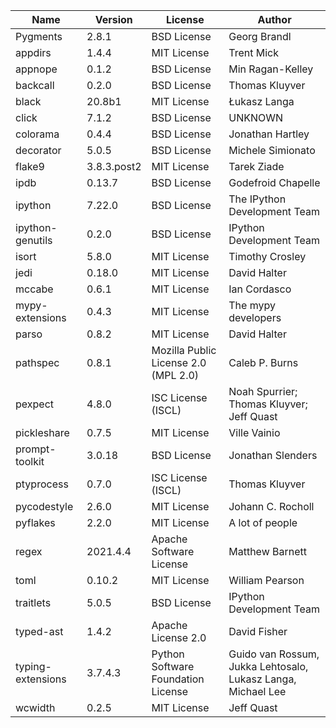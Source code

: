 | Name              | Version     | License                              | Author                                                       |
|-------------------|-------------|--------------------------------------|--------------------------------------------------------------|
| Pygments          | 2.8.1       | BSD License                          | Georg Brandl                                                 |
| appdirs           | 1.4.4       | MIT License                          | Trent Mick                                                   |
| appnope           | 0.1.2       | BSD License                          | Min Ragan-Kelley                                             |
| backcall          | 0.2.0       | BSD License                          | Thomas Kluyver                                               |
| black             | 20.8b1      | MIT License                          | Łukasz Langa                                                 |
| click             | 7.1.2       | BSD License                          | UNKNOWN                                                      |
| colorama          | 0.4.4       | BSD License                          | Jonathan Hartley                                             |
| decorator         | 5.0.5       | BSD License                          | Michele Simionato                                            |
| flake9            | 3.8.3.post2 | MIT License                          | Tarek Ziade                                                  |
| ipdb              | 0.13.7      | BSD License                          | Godefroid Chapelle                                           |
| ipython           | 7.22.0      | BSD License                          | The IPython Development Team                                 |
| ipython-genutils  | 0.2.0       | BSD License                          | IPython Development Team                                     |
| isort             | 5.8.0       | MIT License                          | Timothy Crosley                                              |
| jedi              | 0.18.0      | MIT License                          | David Halter                                                 |
| mccabe            | 0.6.1       | MIT License                          | Ian Cordasco                                                 |
| mypy-extensions   | 0.4.3       | MIT License                          | The mypy developers                                          |
| parso             | 0.8.2       | MIT License                          | David Halter                                                 |
| pathspec          | 0.8.1       | Mozilla Public License 2.0 (MPL 2.0) | Caleb P. Burns                                               |
| pexpect           | 4.8.0       | ISC License (ISCL)                   | Noah Spurrier; Thomas Kluyver; Jeff Quast                    |
| pickleshare       | 0.7.5       | MIT License                          | Ville Vainio                                                 |
| prompt-toolkit    | 3.0.18      | BSD License                          | Jonathan Slenders                                            |
| ptyprocess        | 0.7.0       | ISC License (ISCL)                   | Thomas Kluyver                                               |
| pycodestyle       | 2.6.0       | MIT License                          | Johann C. Rocholl                                            |
| pyflakes          | 2.2.0       | MIT License                          | A lot of people                                              |
| regex             | 2021.4.4    | Apache Software License              | Matthew Barnett                                              |
| toml              | 0.10.2      | MIT License                          | William Pearson                                              |
| traitlets         | 5.0.5       | BSD License                          | IPython Development Team                                     |
| typed-ast         | 1.4.2       | Apache License 2.0                   | David Fisher                                                 |
| typing-extensions | 3.7.4.3     | Python Software Foundation License   | Guido van Rossum, Jukka Lehtosalo, Lukasz Langa, Michael Lee |
| wcwidth           | 0.2.5       | MIT License                          | Jeff Quast                                                   |